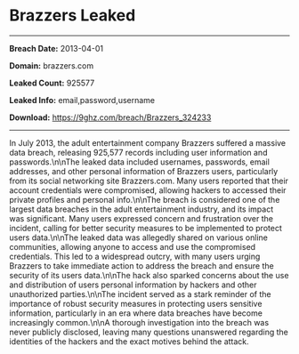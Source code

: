 # Brazzers Leaked

------------
**Breach Date:** 2013-04-01

**Domain:** brazzers.com

**Leaked Count:** 925577

**Leaked Info:** email,password,username

**Download:** https://9ghz.com/breach/Brazzers_324233

------------
In July 2013, the adult entertainment company Brazzers suffered a massive data breach, releasing 925,577 records including user information and passwords.\n\nThe leaked data included usernames, passwords, email addresses, and other personal information of Brazzers users, particularly from its social networking site Brazzers.com. Many users reported that their account credentials were compromised, allowing hackers to accessed their private profiles and personal info.\n\nThe breach is considered one of the largest data breaches in the adult entertainment industry, and its impact was significant. Many users expressed concern and frustration over the incident, calling for better security measures to be implemented to protect users data.\n\nThe leaked data was allegedly shared on various online communities, allowing anyone to access and use the compromised credentials. This led to a widespread outcry, with many users urging Brazzers to take immediate action to address the breach and ensure the security of its users data.\n\nThe hack also sparked concerns about the use and distribution of users personal information by hackers and other unauthorized parties.\n\nThe incident served as a stark reminder of the importance of robust security measures in protecting users sensitive information, particularly in an era where data breaches have become increasingly common.\n\nA thorough investigation into the breach was never publicly disclosed, leaving many questions unanswered regarding the identities of the hackers and the exact motives behind the attack.
